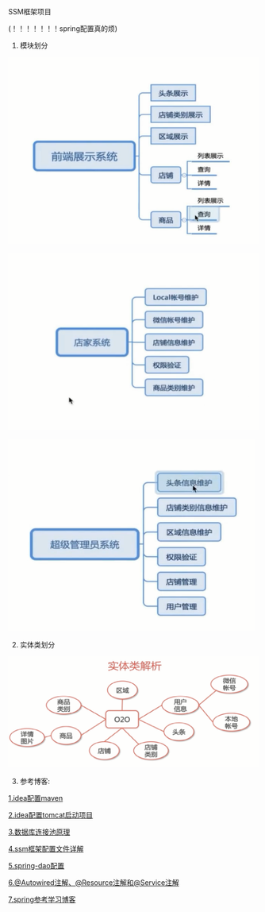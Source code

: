 SSM框架项目

(！！！！！！！spring配置真的烦)

1. 模块划分

![前端展示模块](pic/content1.png)

![商家模块](pic/content2.png)

![管理员模块](pic/content3.png)

2. 实体类划分

![实体类划分](pic/classes.png)

3. 参考博客:

[1.idea配置maven](http://blog.csdn.net/mr_ooo/article/details/53871828)

[2.idea配置tomcat启动项目](https://www.cnblogs.com/Fly-Bob/p/7240153.html)

[3.数据库连接池原理](http://blog.csdn.net/shuaihj/article/details/14223015)

[4.ssm框架配置文件详解](http://blog.csdn.net/baidu_32739019/article/details/73928040)

[5.spring-dao配置](http://blog.csdn.net/yzllz001/article/details/54809231)

[6.@Autowired注解、@Resource注解和@Service注解](https://www.cnblogs.com/szlbm/p/5512931.html)

[7.spring参考学习博客](http://www.cnblogs.com/szlbm/category/830578.html)



